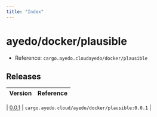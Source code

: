 ```yaml
---
title: "Index"
---
```



# ayedo/docker/plausible

- Reference: `cargo.ayedo.cloudayedo/docker/plausible`

## Releases 

| Version  | Reference | 
|---|---|

| [0.0.1](releases/0.0.1) | `cargo.ayedo.cloud/ayedo/docker/plausible:0.0.1` |
